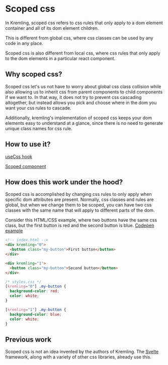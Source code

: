 # Scoped css
In Kremling, scoped css refers to css rules that only apply to a dom element container and all of its dom element children.

This is different from global css, where css classes can be used by any code in any place.

Scoped css is also different from local css, where css rules that only apply to the dom elements in a particular react component.

## Why scoped css?
Scoped css let's us not have to worry about global css class collision while also allowing us to inherit css from parent components
to child components if we want to. In that way, it does not try to prevent css cascading altogether, but instead allows you
pick and choose where in the dom you want your css rules to cascade.

Additionally, kremling's implementation of scoped css keeps your dom elements easy to understand at a glance, since there
is no need to generate unique class names for css rule.

## How to use it?
[useCss hook](/api/use-css.md)

[Scoped component](/api/scoped-component.md)

## How does this work under the hood?
Scoped css is accomplished by changing css rules to only apply when specific dom attributes are present. Normally,
css classes and rules are global, but when we change them to be scoped, you can have two css classes with the same name
that will apply to different parts of the dom.

Consider this HTML/CSS example, where two buttons have the same css class, but the first button is red and the second button is blue.
[Codepen example](https://codepen.io/joeldenning/pen/PVOzXK?editors=1100)

```html
<!-- index.html -->
<div kremling="0">
  <button class="my-button">First button</button>
</div>

<div kremling="1">
  <button class="my-button">Second button</button>
</div>
```

```css
/* styles.css */
[kremling="0"] .my-button {
  background-color: red;
  color: white;
}

[kremling="1"] .my-button {
  background-color: blue;
  color: white;
}
```

## Previous work
Scoped css is not an idea invented by the authors of Kremling. The [Svelte](https://svelte.technology/) framework, along with a variety
of other css libraries, already use this.
